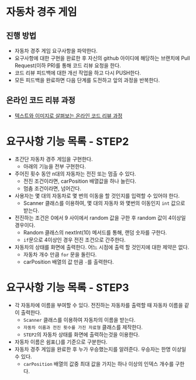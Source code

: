 # 자동차 경주 게임
## 진행 방법
* 자동차 경주 게임 요구사항을 파악한다.
* 요구사항에 대한 구현을 완료한 후 자신의 github 아이디에 해당하는 브랜치에 Pull Request(이하 PR)를 통해 코드 리뷰 요청을 한다.
* 코드 리뷰 피드백에 대한 개선 작업을 하고 다시 PUSH한다.
* 모든 피드백을 완료하면 다음 단계를 도전하고 앞의 과정을 반복한다.

## 온라인 코드 리뷰 과정
* [텍스트와 이미지로 살펴보는 온라인 코드 리뷰 과정](https://github.com/next-step/nextstep-docs/tree/master/codereview)

# 요구사항 기능 목록 - STEP2

- 초간단 자동차 경주 게임을 구현한다.
  - 아래의 기능을 전부 구현한다.
- 주어진 횟수 동안 n대의 자동차는 전진 또는 멈출 수 있다.
  - 전진 조건이라면, carPosition 배열값을 하나 늘린다.
  - 멈춤 조건이라면, 넘어간다.
- 사용자는 몇 대의 자동차로 몇 번의 이동을 할 것인지를 입력할 수 있어야 한다.
  - Scanner 클래스를 이용하여, 몇 대의 자동차 와 몇번의 이동인지 `int` 값으로 받는다.
- 전진하는 조건은 0에서 9 사이에서 random 값을 구한 후 random 값이 4이상일 경우이다.
  - Random 클래스의 nextInt(10) 메서드를 통해, 랜덤 숫자를 구한다.
  - `if`문으로 4이상인 경우 전진 조건으로 간주한다.
- 자동차의 상태를 화면에 출력한다. 어느 시점에 출력 할 것인지에 대한 제약은 없다.
  - 자동차 개수 만큼 `for` 문을 돌린다.
  - carPosition 배열의 값 만큼 `-`를 출력한다.
 
# 요구사항 기능 목록 - STEP3

- 각 자동차에 이름을 부여할 수 있다. 전진하는 자동차를 출력할 때 자동차 이름을 같이 출력한다.
  - `Scanner` 클래스를 이용하여 자동차의 이름을 받는다.
  - `자동차 이름과 전진 횟수를 가진 자료형` 클래스를 제작한다.
  - `STEP2`의 자동차 상태를 화면에 출력하는것을 이용한다.
- 자동차 이름은 쉼표(,)를 기준으로 구분한다.
- 자동차 경주 게임을 완료한 후 누가 우승했는지를 알려준다. 우승자는 한명 이상일 수 있다.
  - `carPosition` 배열의 값중 최대 값을 가지는 하나 이상의 인덱스 개수를 구한다.
